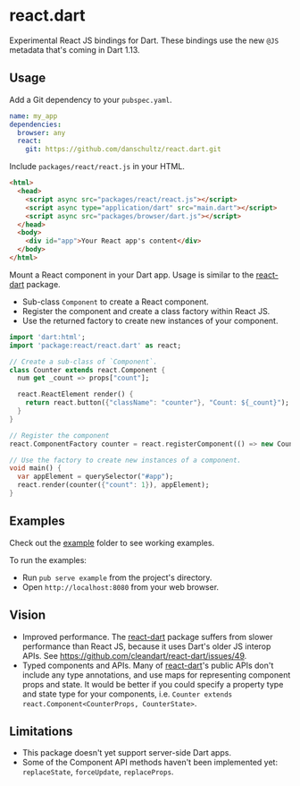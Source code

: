 # react.dart

Experimental React JS bindings for Dart. These bindings use the new `@JS` metadata that's coming in Dart 1.13.

## Usage

Add a Git dependency to your `pubspec.yaml`.

```yaml
name: my_app
dependencies:
  browser: any
  react:
    git: https://github.com/danschultz/react.dart.git
```

Include `packages/react/react.js` in your HTML.

```html
<html>
  <head>
    <script async src="packages/react/react.js"></script>
    <script async type="application/dart" src="main.dart"></script>
    <script async src="packages/browser/dart.js"></script>
  </head>
  <body>
    <div id="app">Your React app's content</div>
  </body>
</html>
```

Mount a React component in your Dart app. Usage is similar to the [react-dart] package.

* Sub-class `Component` to create a React component.
* Register the component and create a class factory within React JS.
* Use the returned factory to create new instances of your component.

```dart
import 'dart:html';
import 'package:react/react.dart' as react;

// Create a sub-class of `Component`.
class Counter extends react.Component {
  num get _count => props["count"];

  react.ReactElement render() {
    return react.button({"className": "counter"}, "Count: ${_count}");
  }
}

// Register the component
react.ComponentFactory counter = react.registerComponent(() => new Counter());

// Use the factory to create new instances of a component.
void main() {
  var appElement = querySelector("#app");
  react.render(counter({"count": 1}), appElement);
}
```

## Examples

Check out the [example] folder to see working examples.

To run the examples:

* Run `pub serve example` from the project's directory.
* Open `http://localhost:8080` from your web browser.

## Vision

* Improved performance. The [react-dart] package suffers from slower performance than React JS, because it uses Dart's older JS interop APIs. See https://github.com/cleandart/react-dart/issues/49.
* Typed components and APIs. Many of [react-dart]'s public APIs don't include any type annotations, and use maps for representing component props and state. It would be better if you could specify a property type and state type for your components, i.e. `Counter extends react.Component<CounterProps, CounterState>`.

## Limitations

* This package doesn't yet support server-side Dart apps.
* Some of the Component API methods haven't been implemented yet: `replaceState`, `forceUpdate`, `replaceProps`.

[example]: https://github.com/danschultz/react.dart/tree/master/example
[react-dart]: https://github.com/cleandart/react-dart/
